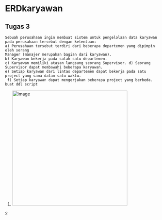 # ERDkaryawan
## Tugas 3
```
Sebuah perusahaan ingin membuat sistem untuk pengelolaan data karyawan pada perusahaan tersebut dengan ketentuan: 
a) Perusahaan tersebut terdiri dari beberapa departemen yang dipimpin oleh sorang
Manager (manajer merupakan bagian dari karyawan). 
b) Karyawan bekerja pada salah satu departemen.
c) Karyawan memiliki atasan langsung seorang Supervisor. d) Seorang Supervisor dapat membawahi beberapa karyawan.
e) Setiap karyawan dari lintas departemen dapat bekerja pada satu project yang sama dalam satu waktu.
 f) Setiap karyawan dapat mengerjakan beberapa project yang berbeda.
buat ddl script
```
1. <img width="379" alt="image" src="https://github.com/Agussetiaa/ERDkaryawan/assets/115542822/9d0c0add-dd15-42d1-ba53-a4a2aa5d6ca4">
2
